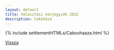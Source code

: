 ```yaml
---
layout: default
title: Választási névjegyzék 2022
description: Cakóháza
---
```


{% include settlementHTMLs/Cakoohaaza.html %}

[Vissza](./)